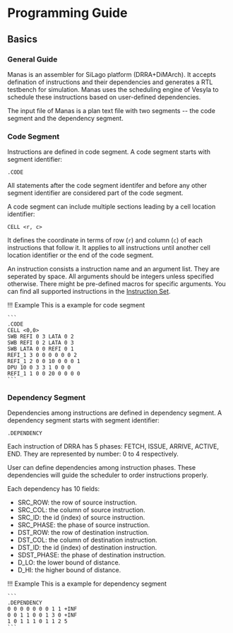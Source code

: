 # Programming Guide

## Basics

### General Guide

Manas is an assembler for SiLago platform (DRRA+DiMArch). It accepts defination of instructions and their dependencies and generates a RTL testbench for simulation. Manas uses the scheduling engine of Vesyla to schedule these instructions based on user-defined dependencies.

The input file of Manas is a plan text file with two segments -- the code segment and the dependency segment.

### Code Segment

Instructions are defined in code segment. A code segment starts with segment identifier:

```
.CODE
```

All statements after the code segment identifer and before any other segment identifier are considered part of the code segment.

A code segment can include multiple sections leading by a cell location identifier:

```
CELL <r, c>
```

It defines the coordinate in terms of row (`r`) and column (`c`) of each instructions that follow it. It applies to all instructions until another cell location identifier or the end of the code segment.

An instruction consists a instruction name and an argument list. They are seperated by space. All arguments should be integers unless specified otherwise. There might be pre-defined macros for specific arguments. You can find all supported instructions in the [Instruction Set](../InstructionSet).
 
!!! Example
	This is a example for code segment

	```
	.CODE
	CELL <0,0>
	SWB REFI 0 3 LATA 0 2
	SWB REFI 0 2 LATA 0 3
	SWB LATA 0 0 REFI 0 1
	REFI_1 3 0 0 0 0 0 0 2
	REFI_1 2 0 0 10 0 0 0 1
	DPU 10 0 3 3 1 0 0 0
	REFI_1 1 0 0 20 0 0 0 0
	```

### Dependency Segment

Dependencies among instructions are defined in dependency segment. A dependency segment starts with segment identifier:

```
.DEPENDENCY
```

Each instruction of DRRA has 5 phases: FETCH, ISSUE, ARRIVE, ACTIVE, END. They are represented by number: 0 to 4 respectively.

User can define dependencies among instruction phases. These dependencies will guide the scheduler to order instructions properly.

Each dependency has 10 fields:

* SRC_ROW: the row of source instruction.
* SRC_COL: the column of source instruction.
* SRC_ID: the id (index) of source instruction.
* SRC_PHASE: the phase of source instruction.
* DST_ROW: the row of destination instruction.
* DST_COL: the column of destination instruction.
* DST_ID: the id (index) of destination instruction.
* SDST_PHASE: the phase of destination instruction.
* D_LO: the lower bound of distance.
* D_HI: the higher bound of distance.

!!! Example
	This is a example for dependency segment

	```
	.DEPENDENCY
	0 0 0 0 0 0 0 1 1 +INF
	0 0 1 1 0 0 1 3 0 +INF
	1 0 1 1 1 0 1 1 2 5
	```